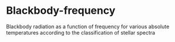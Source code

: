 # Blackbody-frequency
 Blackbody radiation as a function of frequency for various absolute temperatures according to the classification of stellar spectra
